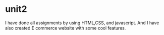 # unit2
I have done all assignments by using HTML,CSS, and javascript. And I have also created E commerce website with some cool features.
